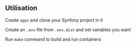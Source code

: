 ## Utilisation

Create `apps` and clone your Synfony project in it

Create an `.env` file from `.env.dist` and set vairables you want

Run `make` command to build and run containers
